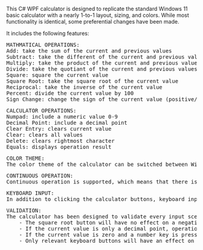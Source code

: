 This C# WPF calculator is designed to replicate the standard Windows 11 basic calculator with a nearly 1-to-1 layout, sizing, and colors. While most functionality is identical, some preferential changes have been made.

It includes the following features:
<pre>
MATHMATICAL OPERATIONS:
Add: take the sum of the current and previous values
Subtract: take the different of the current and previous values
Multiply: take the product of the current and previous values
Divide: take the quotiant of the current and previous values
Square: square the current value
Square Root: take the square root of the current value
Reciprocal: take the inverse of the current value
Percent: divide the current value by 100
Sign Change: change the sign of the current value (positive/negative)
</pre>
<pre>
CALCULATOR OPERATIONS:
Numpad: include a numeric value 0-9
Decimal Point: include a decimal point
Clear Entry: clears current value
Clear: clears all values
Delete: clears rightmost character
Equals: displays operation result
</pre>
<pre>
COLOR THEME:
The color theme of the calculator can be switched between Windows light (default) and dark theme.
</pre>
<pre>
CONTINUOUS OPERATION:
Continuous operation is supported, which means that there is no need to press "equals" between calculations. Additional operations will automatically complete previous operations before continuing.
</pre>
<pre>
KEYBOARD INPUT:
In addition to clicking the calculator buttons, keyboard input is also supported for non-numpad keys: 0-9, ., +, -, *, /, %, =, Enter, Backspace, and Delete.
</pre>
<pre>
VALIDATION:
The calculator has been designed to validate every input scenario. Examples include:
	- The square root button will have no effect on a negative value.
	- If the current value is only a decimal point, operations will not be executed.
	- If the current value is zero and a number key is pressed, the 0 will be replaced by the number rather than added to it. For example, pressing "5" will display "5" instead of "05".
	- Only relevant keyboard buttons will have an effect on the calculator input.
</pre>
